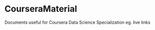 CourseraMaterial
================

Documents useful for Coursera Data Science Specialization eg. live links
